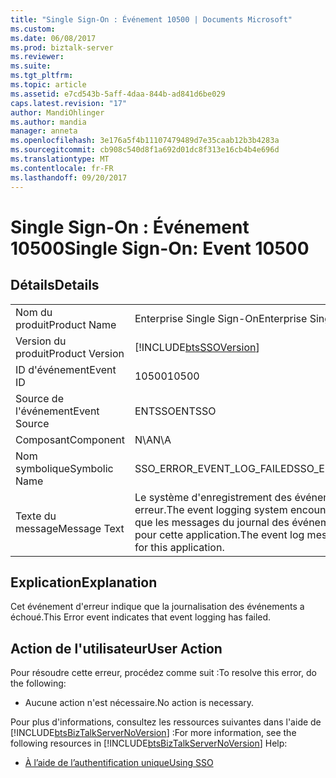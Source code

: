 ```yaml
---
title: "Single Sign-On : Événement 10500 | Documents Microsoft"
ms.custom: 
ms.date: 06/08/2017
ms.prod: biztalk-server
ms.reviewer: 
ms.suite: 
ms.tgt_pltfrm: 
ms.topic: article
ms.assetid: e7cd543b-5aff-4daa-844b-ad841d6be029
caps.latest.revision: "17"
author: MandiOhlinger
ms.author: mandia
manager: anneta
ms.openlocfilehash: 3e176a5f4b11107479489d7e35caab12b3b4283a
ms.sourcegitcommit: cb908c540d8f1a692d01dc8f313e16cb4b4e696d
ms.translationtype: MT
ms.contentlocale: fr-FR
ms.lasthandoff: 09/20/2017
---
```

# <a name="single-sign-on-event-10500"></a><span data-ttu-id="1bfb7-102">Single Sign-On : Événement 10500</span><span class="sxs-lookup"><span data-stu-id="1bfb7-102">Single Sign-On: Event 10500</span></span>
## <a name="details"></a><span data-ttu-id="1bfb7-103">Détails</span><span class="sxs-lookup"><span data-stu-id="1bfb7-103">Details</span></span>  
  
|||  
|-|-|  
|<span data-ttu-id="1bfb7-104">Nom du produit</span><span class="sxs-lookup"><span data-stu-id="1bfb7-104">Product Name</span></span>|<span data-ttu-id="1bfb7-105">Enterprise Single Sign-On</span><span class="sxs-lookup"><span data-stu-id="1bfb7-105">Enterprise Single Sign-On</span></span>|  
|<span data-ttu-id="1bfb7-106">Version du produit</span><span class="sxs-lookup"><span data-stu-id="1bfb7-106">Product Version</span></span>|[!INCLUDE[btsSSOVersion](../includes/btsssoversion-md.md)]|  
|<span data-ttu-id="1bfb7-107">ID d'événement</span><span class="sxs-lookup"><span data-stu-id="1bfb7-107">Event ID</span></span>|<span data-ttu-id="1bfb7-108">10500</span><span class="sxs-lookup"><span data-stu-id="1bfb7-108">10500</span></span>|  
|<span data-ttu-id="1bfb7-109">Source de l'événement</span><span class="sxs-lookup"><span data-stu-id="1bfb7-109">Event Source</span></span>|<span data-ttu-id="1bfb7-110">ENTSSO</span><span class="sxs-lookup"><span data-stu-id="1bfb7-110">ENTSSO</span></span>|  
|<span data-ttu-id="1bfb7-111">Composant</span><span class="sxs-lookup"><span data-stu-id="1bfb7-111">Component</span></span>|<span data-ttu-id="1bfb7-112">N\A</span><span class="sxs-lookup"><span data-stu-id="1bfb7-112">N\A</span></span>|  
|<span data-ttu-id="1bfb7-113">Nom symbolique</span><span class="sxs-lookup"><span data-stu-id="1bfb7-113">Symbolic Name</span></span>|<span data-ttu-id="1bfb7-114">SSO_ERROR_EVENT_LOG_FAILED</span><span class="sxs-lookup"><span data-stu-id="1bfb7-114">SSO_ERROR_EVENT_LOG_FAILED</span></span>|  
|<span data-ttu-id="1bfb7-115">Texte du message</span><span class="sxs-lookup"><span data-stu-id="1bfb7-115">Message Text</span></span>|<span data-ttu-id="1bfb7-116">Le système d'enregistrement des événements a rencontré une erreur.</span><span class="sxs-lookup"><span data-stu-id="1bfb7-116">The event logging system encountered an error.</span></span> <span data-ttu-id="1bfb7-117">Il se peut que les messages du journal des événements soient incorrects pour cette application.</span><span class="sxs-lookup"><span data-stu-id="1bfb7-117">The event log messages may not be correct for this application.</span></span>|  
  
## <a name="explanation"></a><span data-ttu-id="1bfb7-118">Explication</span><span class="sxs-lookup"><span data-stu-id="1bfb7-118">Explanation</span></span>  
 <span data-ttu-id="1bfb7-119">Cet événement d'erreur indique que la journalisation des événements a échoué.</span><span class="sxs-lookup"><span data-stu-id="1bfb7-119">This Error event indicates that event logging has failed.</span></span>  
  
## <a name="user-action"></a><span data-ttu-id="1bfb7-120">Action de l'utilisateur</span><span class="sxs-lookup"><span data-stu-id="1bfb7-120">User Action</span></span>  
 <span data-ttu-id="1bfb7-121">Pour résoudre cette erreur, procédez comme suit :</span><span class="sxs-lookup"><span data-stu-id="1bfb7-121">To resolve this error, do the following:</span></span>  
  
-   <span data-ttu-id="1bfb7-122">Aucune action n'est nécessaire.</span><span class="sxs-lookup"><span data-stu-id="1bfb7-122">No action is necessary.</span></span>  
  
 <span data-ttu-id="1bfb7-123">Pour plus d'informations, consultez les ressources suivantes dans l'aide de [!INCLUDE[btsBizTalkServerNoVersion](../includes/btsbiztalkservernoversion-md.md)] :</span><span class="sxs-lookup"><span data-stu-id="1bfb7-123">For more information, see the following resources in [!INCLUDE[btsBizTalkServerNoVersion](../includes/btsbiztalkservernoversion-md.md)] Help:</span></span>  
  
-   [<span data-ttu-id="1bfb7-124">À l’aide de l’authentification unique</span><span class="sxs-lookup"><span data-stu-id="1bfb7-124">Using SSO</span></span>](../core/using-sso.md)